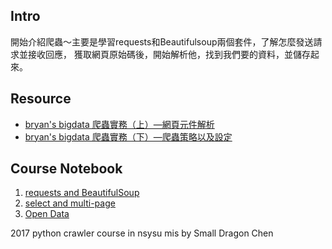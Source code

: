 ## Intro
開始介紹爬蟲～主要是學習requests和Beautifulsoup兩個套件，了解怎麼發送請求並接收回應，
獲取網頁原始碼後，開始解析他，找到我們要的資料，並儲存起來。

## Resource
 - [bryan's bigdata 爬蟲實務（上）—網頁元件解析](http://blog.bryanbigdata.com/2014/12/python-crawler.html)
 - [bryan's bigdata 爬蟲實務（下）—爬蟲策略以及設定](http://blog.bryanbigdata.com/2014/12/python-crawler_29.html)


## Course Notebook
1. [requests and BeautifulSoup](1_requests+and+BeautifulSoup.html)
2. [select and multi-page](2_select+and+multi-page.html)
3. [Open Data](3_open+data.html)

<copyright>2017 python crawler course in nsysu mis by Small Dragon Chen</copyright>
